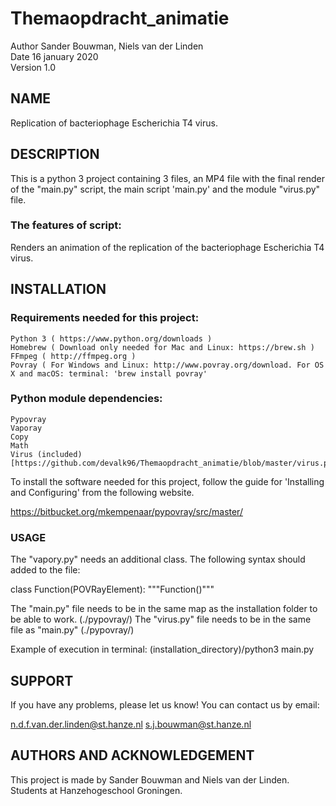 # Themaopdracht_animatie
Author Sander Bouwman, Niels van der Linden  
Date 16 january 2020  
Version 1.0  

## NAME
Replication of bacteriophage Escherichia T4 virus.  

## DESCRIPTION
This is a python 3 project containing 3 files, an MP4 file with the final render of the "main.py" script, the main script 'main.py' and the module "virus.py" file.

### The features of script:
Renders an animation of the replication of the bacteriophage Escherichia T4 virus.

## INSTALLATION
### Requirements needed for this project:

    Python 3 ( https://www.python.org/downloads )
    Homebrew ( Download only needed for Mac and Linux: https://brew.sh )
    FFmpeg ( http://ffmpeg.org )
    Povray ( For Windows and Linux: http://www.povray.org/download. For OS X and macOS: terminal: 'brew install povray'

### Python module dependencies:

    Pypovray
    Vaporay
    Copy
    Math
    Virus (included) [https://github.com/devalk96/Themaopdracht_animatie/blob/master/virus.py]

To install the software needed for this project, follow the guide for 'Installing and Configuring' from the following website.

https://bitbucket.org/mkempenaar/pypovray/src/master/

### USAGE
The "vapory.py" needs an additional class. The following syntax should added to the file:


class Function(POVRayElement):
"""Function()"""


The "main.py" file needs to be in the same map as the installation folder to be able to work. (./pypovray/)
The "virus.py" file needs to be in the same file as "main.py" (./pypovray/)

Example of execution in terminal:
(installation_directory)/python3 main.py

## SUPPORT
If you have any problems, please let us know!
You can contact us by email:

n.d.f.van.der.linden@st.hanze.nl
s.j.bouwman@st.hanze.nl

## AUTHORS AND ACKNOWLEDGEMENT
This project is made by Sander Bouwman and Niels van der Linden. Students at Hanzehogeschool Groningen.
